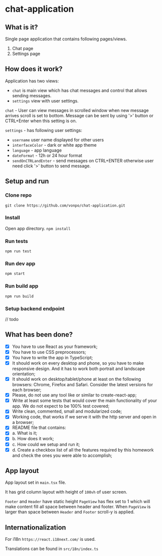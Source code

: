 # chat-application


## What is it? 
Single page application that contains following pages/views.
1. Chat page
2. Settings page

## How does it work?

Application has two views:
- `chat` is main view which has chat messages and control that allows sending messages.
- `settings` view with user settings.

`chat` - User can view messages in scrolled window when new message arrives scroll is set to bottom.
Message can be sent by using '>' button or CTRL+Enter when this setting is on.

`settings` - has following user settings:

- `username` user name displayed for other users
- `interfaceColor` - dark or white app theme
- `language` - app language
- `dateFormat` - 12h or 24 hour format
- `sendOnCTRLandEnter` - send messages on CTRL+ENTER otherwise user need click '>' button to send message. 

## Setup and run

### Clone repo
`git clone https://github.com/vonpo/chat-application.git`

### Install
Open app directory.
`npm install`

### Run tests
`npm run test`

### Run dev app
`npm start`

### Run build app
`npm run build`

### Setup backend endpoint
// todo

## What has been done?
- [x] You have to use React as your framework;
- [x] You have to use CSS preprocessors;
- [x] You have to write the app in TypeScript;
- [x] It should work on every desktop and phone, so you have to make responsive
design. And it has to work both portrait and landscape orientation;
- [x] It should work on desktop/tablet/phone at least on the following browsers:
Chrome, Firefox and Safari. Consider the latest versions for each browser;
- [x] Please, do not use any tool like or similar to create-react-app;
- [x] Write at least some tests that would cover the main functionality of your app.
We do not expect to be 100% test covered;
- [x] Write clean, commented, small and modularized code;
- [x] Working code, that works if we serve it with the http server and open in a
browser;
- [x] README file that contains:
- [x] a. What is it;
- [x] b. How does it work;
- [x] c. How could we setup and run it;
- [x] d. Create a checkbox list of all the features required by this homework
and check the ones you were able to accomplish;

## App layout
App layout set in `main.tsx` file.

It has grid column layout with height of `100vh` of user screen.

`Footer` and `Header` have static height `PageView` has flex set to 1 which will make content fill all space between header and footer.
When `PageView` is larger than space between `Header` and `Footer` scroll-y is applied.


## Internationalization

For i18n `https://react.i18next.com/` is used.

Translations can be found in `src/18n/index.ts`
